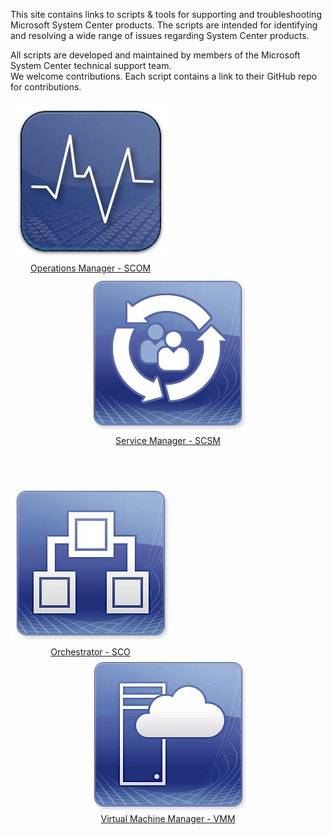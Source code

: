 This site contains links to scripts & tools for supporting and troubleshooting Microsoft System Center products. The scripts are intended for identifying and resolving a wide range of issues regarding System Center products. 

All scripts are developed and maintained by members of the Microsoft System Center technical support team.  
We welcome contributions. Each script contains a link to their GitHub repo for contributions.

<div style="float: left; width: 100%">

  <div style="float: left">
    <div>
      <img src="SCOM.png" href="https://github.com/blakedrumm/SCOM-Scripts-and-SQL"/>
    </div>
    <div style="text-align: center"><a href="https://github.com/blakedrumm/SCOM-Scripts-and-SQL">Operations Manager - SCOM</a></div>
  </div>
  
  <div>
    <div style="text-align: center">
      <img src="SCSM.png" href="https://microsoft.github.io/CSS-SystemCenter-ServiceManager"/>
    </div>
    <div style="text-align: center"><a href="https://microsoft.github.io/CSS-SystemCenter-ServiceManager">Service Manager - SCSM</a></div>
  </div>

  <br/><br/>
  
  <div style="float: left">
    <div>
      <img src="SCO.png" href="https://microsoft.github.io/CSS-SystemCenter-Orchestrator"/>
    </div>
    <div style="text-align: center"><a href="https://microsoft.github.io/CSS-SystemCenter-Orchestrator">Orchestrator - SCO</a></div>
  </div>

  <div>
    <div style="text-align: center">
      <img src="VMM.png" href="https://github.com/blakedrumm/SCVMM-Scripts-and-SQL"/>
    </div>
    <div style="text-align: center"><a href="https://github.com/blakedrumm/SCVMM-Scripts-and-SQL">Virtual Machine Manager - VMM</a></div>
  </div>

</div>
